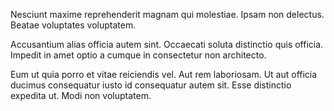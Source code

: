Nesciunt maxime reprehenderit magnam qui molestiae. Ipsam non delectus. Beatae voluptates voluptatem.
 Accusantium alias officia autem sint. Occaecati soluta distinctio quis officia. Impedit in amet optio a cumque in consectetur non architecto.
 Eum ut quia porro et vitae reiciendis vel. Aut rem laboriosam. Ut aut officia ducimus consequatur iusto id consequatur autem sit. Esse distinctio expedita ut. Modi non voluptatem.